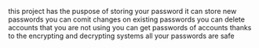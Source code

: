 this project has the puspose of storing your password
it can store new passwords
you can comit changes on existing passwords
you can delete accounts that you are not using
you can get passwords of accounts
thanks to the encrypting and decrypting systems all your passwords are safe
